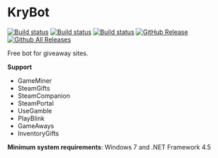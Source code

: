 # KryBot

[![Build status](https://ci.appveyor.com/api/projects/status/ag44wfy6vnmm2nhn/branch/master?svg=true&passingText=master%20-%20OK&failingText=master%20-%20Fails)](https://ci.appveyor.com/project/KriBetko/krybot/branch/master)
[![Build status](https://ci.appveyor.com/api/projects/status/ag44wfy6vnmm2nhn/branch/beta?svg=true&passingText=beta%20-%20OK&failingText=beta%20-%20Fails)](https://ci.appveyor.com/project/KriBetko/krybot/branch/beta)
[![Build status](https://ci.appveyor.com/api/projects/status/ag44wfy6vnmm2nhn/branch/dev?svg=true&passingText=dev%20-%20OK&failingText=dev%20-%20Fails)](https://ci.appveyor.com/project/KriBetko/krybot/branch/dev)
[![GitHub Release](https://img.shields.io/github/release/KriBetko/KryBot.svg?label=Latest)](https://github.com/JustArchi/ArchiSteamFarm/releases/latest)
[![Github All Releases](https://img.shields.io/github/downloads/KriBetko/KryBot/total.svg?label=Downloads)](https://github.com/KriBetko/KryBot/releases)

Free bot for giveaway sites.

**Support**
* GameMiner
* SteamGifts
* SteamCompanion
* SteamPortal
* UseGamble
* PlayBlink
* GameAways
* InventoryGifts

**Minimum system requirements**: Windows 7 and .NET Framework 4.5

